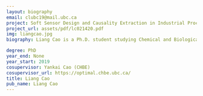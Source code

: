 ```yaml
---
layout: biography
email: clubc19@mail.ubc.ca
project: Soft Sensor Design and Causality Extraction in Industrial Processes
project_url: assets/pdf/lc021420.pdf
img: liangcao.jpg
biography: Liang Cao is a Ph.D. student studying Chemical and Biological Engineering (CHBE) at UBC. He received his BASc and MASc in Automation/Control Engineering from Beijing University of Chemical and Technology in China. He also is a joint master student at the University of Duisburg-Essen (Germany) and a research assistant at Tsinghua University (China). His previous research includes diagnosis and compensation of multiple channel faults in one-dimension systems and two-dimension systems. His current Ph.D. research interests focus on applying machine learning techniques to historical refinery process data to build inferential sensors, extract causality, and mine sequence patterns.

degree: PhD
year_end: None
year_start: 2019
cosupervisor: Yankai Cao (CHBE)
cosupervisor_url: https://optimal.chbe.ubc.ca/
title: Liang Cao
pub_name: Liang Cao
---
```

